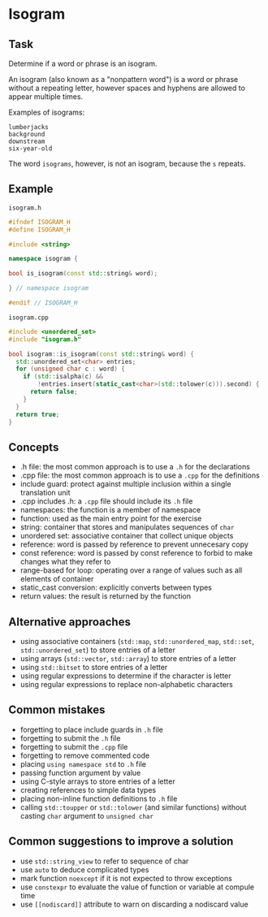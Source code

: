 # Isogram

## Task

Determine if a word or phrase is an isogram.

An isogram (also known as a "nonpattern word") is a word or phrase without a repeating letter, however spaces and hyphens are allowed to appear multiple times.

Examples of isograms:

    lumberjacks
    background
    downstream
    six-year-old

The word `isograms`, however, is not an isogram, because the `s` repeats.

## Example

`isogram.h`

```cpp
#ifndef ISOGRAM_H
#define ISOGRAM_H

#include <string>

namespace isogram {

bool is_isogram(const std::string& word);

} // namespace isogram

#endif // ISOGRAM_H
```

`isogram.cpp`

```cpp
#include <unordered_set>
#include "isogram.h"

bool isogram::is_isogram(const std::string& word) {
  std::unordered_set<char> entries;
  for (unsigned char c : word) {
    if (std::isalpha(c) &&
        !entries.insert(static_cast<char>(std::tolower(c))).second) {
      return false;
    }
  }
  return true;
}
```

## Concepts

- .h file: the most common approach is to use a `.h` for the declarations
- .cpp file: the most common approach is to use a `.cpp` for the definitions
- include guard: protect against multiple inclusion within a single translation unit
- .cpp includes .h: a `.cpp` file should include its `.h` file
- namespaces: the function is a member of namespace
- function: used as the main entry point for the exercise
- string: container that stores and manipulates sequences of `char`
- unordered set: associative container that collect unique objects
- reference: word is passed by reference to prevent unnecesary copy
- const reference: word is passed by const reference to forbid to make changes what they refer to
- range-based for loop: operating over a range of values such as all elements of container
- static_cast conversion: explicitly converts between types
- return values: the result is returned by the function

## Alternative approaches

- using associative containers (`std::map`, `std::unordered_map`, `std::set`, `std::unordered_set`) to store entries of a letter
- using arrays (`std::vector`, `std::array`) to store entries of a letter
- using `std::bitset` to store entries of a letter
- using regular expressions to determine if the character is letter
- using regular expressions to replace non-alphabetic characters

## Common mistakes

- forgetting to place include guards in `.h` file
- forgetting to submit the `.h` file
- forgetting to submit the `.cpp` file
- forgetting to remove commented code
- placing `using namespace std` to `.h` file
- passing function argument by value
- using C-style arrays to store entries of a letter
- creating references to simple data types
- placing non-inline function definitions to `.h` file
- calling `std::toupper` or `std::tolower` (and similar functions) without casting `char` argument to `unsigned char`

## Common suggestions to improve a solution

- use `std::string_view` to refer to sequence of char
- use `auto` to deduce complicated types
- mark function `noexcept` if it is not expected to throw exceptions
- use `constexpr` to evaluate the value of function or variable at compule time
- use `[[nodiscard]]` attribute to warn on discarding a nodiscard value
